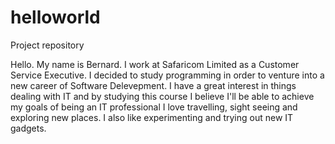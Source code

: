 # helloworld
Project repository

Hello. My name is Bernard. I work at Safaricom Limited as a Customer Service Executive. 
I decided to study programming in order to venture into a new career of Software Delevepment. 
I have a great interest in things dealing with IT and by studying this course I believe I'll be able to achieve my goals of being an IT professional
I love travelling, sight seeing and exploring new places. I also like experimenting and trying out new IT gadgets.
